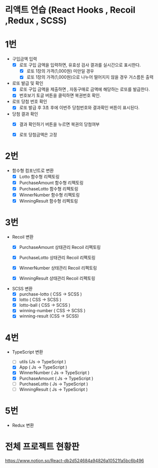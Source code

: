# 리액트 연습 (React Hooks , Recoil ,Redux , SCSS)

# 1번

- 구입금액 입력
    - [x] 로또 구입 금액을 입력하면, 유효성 검사 결과를 실시간으로 표시한다.
        - [x] 로또 1장의 가격(1,000원) 미만일 경우
        - [x] 로또 1장의 가격(1,000원)으로 나누어 떨어지지 않을 경우 거스름돈 출력

- 로또 발급 및 확인
    - [x] 로또 구입 금액을 제출하면 , 자동구매로 금액에 해당하는 로또를 발급한다.
    - [x] 번호보기 토글 버튼을 클릭하면 복권번호 확인.

- 로또 당첨 번호 확인
  - [x] 로또 발급 후 3초 후에 이번주 당첨번호와 결과확인 버튼이 표시된다.

- 당첨 결과 확인 
  - [x] 결과 확인하기 버튼을 누르면 복권의 당첨여부
  - [x] 로또 당첨금액은 고정


# 2번
- 함수형 컴포넌트로 변환 
    - [x] Lotto  함수형 리펙토링
    - [x] PurchaseAmount 함수형 리펙토링
    - [x] PurchaseLotto 함수형 리펙토링
    - [x] WinnerNumber 함수형 리펙토링
    - [x] WinningResult 함수형 리펙토링

# 3번
- Recoil 변환
  - [x] PurchaseAmount 상태관리 Recoil 리펙토링
  - [x] PurchaseLotto 상태관리 Recoil 리펙토링
  - [x] WinnerNumber 상태관리 Recoil 리펙토링
  - [x] WinningResult 상태관리 Recoil 리펙토링
  

- SCSS 변환
  - [x] purchase-lotto  ( CSS -> SCSS )
  - [x] lotto ( CSS -> SCSS )
  - [x] lotto-ball ( CSS -> SCSS )
  - [x] winning-number ( CSS -> SCSS )
  - [x] winning-result (CSS -> SCSS)
 
# 4번
- TypeScript 변환 

  - [ ] utils (Js -> TypeScript )
  - [x] App ( Js -> TypeScript )
  - [x] WinnerNumber ( Js -> TypeScript )
  - [x] PurchaseAmount ( Js -> TypeScript )
  - [ ] PurchaseLotto ( Js -> TypeScript )
  - [ ] WinningResult ( Js -> TypeScript )

# 5번
- Redux 변환



# 전체 프로젝트 현황판
https://www.notion.so/React-db2d524684a94826a10521fa5bc6b496